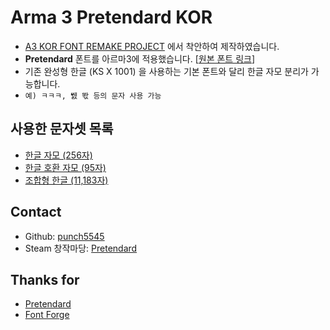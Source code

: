 # Arma 3 Pretendard KOR

* [A3 KOR FONT REMAKE PROJECT](https://steamcommunity.com/sharedfiles/filedetails/?id=727344790t) 에서 착안하여 제작하였습니다.
* **Pretendard** 폰트를 아르마3에 적용했습니다. [[원본 폰트 링크](https://cactus.tistory.com/306)]
* 기존 완성형 한글 (KS X 1001) 을 사용하는 기본 폰트와 달리 한글 자모 분리가 가능합니다.
* `예) ㅋㅋㅋ, 뛠 똯 등의 문자 사용 가능`


## 사용한 문자셋 목록

* [한글 자모 (256자)](https://www.unicode.org/charts/PDF/U1100.pdf)
* [한글 호환 자모 (95자)](https://www.unicode.org/charts/PDF/U3130.pdf)
* [조합형 한글 (11,183자)](https://www.unicode.org/charts/PDF/UAC00.pdf)


## Contact
* Github: [punch5545](https://github.com/punch5545/Arma-3-Pretendard-KOR)
* Steam 창작마당: [Pretendard](https://steamcommunity.com/sharedfiles/filedetails/?id=3056441401)

## Thanks for
* [Pretendard](https://cactus.tistory.com/306)
* [Font Forge](https://github.com/fontforge/fontforge)
